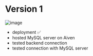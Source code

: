 # Version 1

![image](https://github.com/alokshandilya/chat-cuisine/assets/77057272/c9c26b45-22f8-499a-a105-2f5d2d79e174)

- deployment ✅
- hosted MySQL server on Aiven
- tested backend connection
- tested connection with MySQL server

